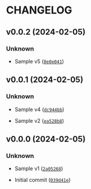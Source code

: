 # CHANGELOG



## v0.0.2 (2024-02-05)

### Unknown

* Sample v5 ([`0e0e041`](https://github.com/rodolfochevalier/tg-mod-sqs-triggered-lambda-function/commit/0e0e041b0ef27b5684216cdab0aa94550b266b2f))


## v0.0.1 (2024-02-05)

### Unknown

* Sample v4 ([`dc944bb`](https://github.com/rodolfochevalier/tg-mod-sqs-triggered-lambda-function/commit/dc944bb5f1a4bcd1465bc78c13f19a9c3deea50e))

* Sample v2 ([`ea528b8`](https://github.com/rodolfochevalier/tg-mod-sqs-triggered-lambda-function/commit/ea528b8b56ec582cb0dcf58cf5a7194bb5fe2337))


## v0.0.0 (2024-02-05)

### Unknown

* Sample v1 ([`2a05268`](https://github.com/rodolfochevalier/tg-mod-sqs-triggered-lambda-function/commit/2a05268963eb86a681b007d94c9c03466c1dbb32))

* Initial commit ([`039d41e`](https://github.com/rodolfochevalier/tg-mod-sqs-triggered-lambda-function/commit/039d41e187dcd70fdd5609e09713b343c85deb9e))

